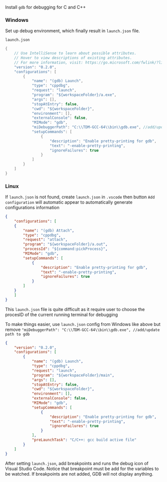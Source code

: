 Install ``gdb`` for debugging for C and C++

### Windows

Set up debug environment, which finally result in ``launch.json`` file.

``launch.json``

```c
{
    // Use IntelliSense to learn about possible attributes.
    // Hover to view descriptions of existing attributes.
    // For more information, visit: https://go.microsoft.com/fwlink/?linkid=830387
    "version": "0.2.0",
    "configurations": [
        {
            "name": "(gdb) Launch",
            "type": "cppdbg",
            "request": "launch",
            "program": "${workspaceFolder}/a.exe",
            "args": [],
            "stopAtEntry": false,
            "cwd": "${workspaceFolder}",
            "environment": [],
            "externalConsole": false,
            "MIMode": "gdb",
            "miDebuggerPath": "C:\\TDM-GCC-64\\bin\\gdb.exe", //add/update path to gdb
            "setupCommands": [
                {
                    "description": "Enable pretty-printing for gdb",
                    "text": "-enable-pretty-printing",
                    "ignoreFailures": true
                }
            ]
        }
    ]
}
```

### Linux

If ``launch.json`` is not found, create ``launch.json`` in ``.vscode`` then button ``Add configuration`` will automatic appear to automatically generate configurations information 

```json
{
    "configurations": [
    {
        "name": "(gdb) Attach",
        "type": "cppdbg",
        "request": "attach",
        "program": "${workspaceFolder}/a.out",
        "processId": "${command:pickProcess}",
        "MIMode": "gdb",
        "setupCommands": [
            {
                "description": "Enable pretty-printing for gdb",
                "text": "-enable-pretty-printing",
                "ignoreFailures": true
            }
        ]
    }
    ]
}
```

This ``launch.json`` file is quite difficult as it require user to choose the procesID of the current running terminal for debugging

To make things easier, use ``launch.json`` config from Windows like above but remove ``"miDebuggerPath": "C:\\TDM-GCC-64\\bin\\gdb.exe", //add/update path to gdb``

```json
{
    "version": "0.2.0",
    "configurations": [
        {
            "name": "(gdb) Launch",
            "type": "cppdbg",
            "request": "launch",
            "program": "${workspaceFolder}/main",
            "args": [],
            "stopAtEntry": false,
            "cwd": "${workspaceFolder}",
            "environment": [],
            "externalConsole": false,
            "MIMode": "gdb",
            "setupCommands": [
                {
                    "description": "Enable pretty-printing for gdb",
                    "text": "-enable-pretty-printing",
                    "ignoreFailures": true
                }
            ],
            "preLaunchTask": "C/C++: gcc build active file"
        }
    ]
}
```
After setting ``launch.json``, add breakpoints and runs the debug icon of Visual Studio Code. Notice that breakpoint must be add for the variables to be watched. If breakpoints are not added, GDB will not display anything.